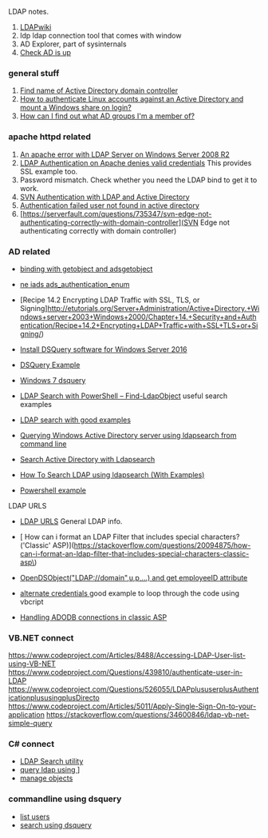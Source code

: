 LDAP notes.


1. [LDAPwiki](ldapwiki.com)
2. ldp ldap connection tool that comes with window
3. AD Explorer, part of sysinternals
4. [Check AD is up](https://docs.microsoft.com/en-us/troubleshoot/windows-server/identity/enable-ldap-over-ssl-3rd-certification-authority)


### general stuff

1. [Find name of Active Directory domain controller](https://serverfault.com/questions/78089/find-name-of-active-directory-domain-controller?rq=1)
2. [How to authenticate Linux accounts against an Active Directory and mount a Windows share on login?](https://serverfault.com/questions/135396/how-to-authenticate-linux-accounts-against-an-active-directory-and-mount-a-windo?noredirect=1&lq=1)
3. [How can I find out what AD groups I'm a member of?](https://serverfault.com/questions/111650/how-can-i-find-out-what-ad-groups-im-a-member-of?rq=1)


### apache httpd related

1. [An apache error with LDAP Server on Windows Server 2008 R2](https://serverfault.com/questions/773174/an-apache-error-with-ldap-server-on-windows-server-2008-r2)
2. [LDAP Authentication on Apache denies valid credentials](https://serverfault.com/questions/709919/ldap-authentication-on-apache-denies-valid-credentials)  This provides SSL example too.
3. Password mismatch. Check whether you need the LDAP bind to get it to work.
4. [SVN Authentication with LDAP and Active Directory](https://serverfault.com/questions/431290/svn-authentication-with-ldap-and-active-directory)
5. [Authentication failed user not found in active directory](https://serverfault.com/questions/578336/authentication-failed-user-not-found-in-active-directory)
6. [https://serverfault.com/questions/735347/svn-edge-not-authenticating-correctly-with-domain-controller](SVN Edge not authenticating correctly with domain controller)


### AD related
* [binding with getobject and adsgetobject](https://docs.microsoft.com/en-us/windows/win32/adsi/binding-with-getobject-and-adsgetobject)
* [ne iads ads_authentication_enum](https://docs.microsoft.com/en-us/windows/win32/api/iads/ne-iads-ads_authentication_enum)

* [Recipe 14.2 Encrypting LDAP Traffic with SSL, TLS, or Signing]http://etutorials.org/Server+Administration/Active+Directory.+Windows+server+2003+Windows+2000/Chapter+14.+Security+and+Authentication/Recipe+14.2+Encrypting+LDAP+Traffic+with+SSL+TLS+or+Signing/)

* [Install DSQuery software for Windows Server 2016](http://portal.sivarajan.com/2016/10/windows-server-2016active-directorypart1.html)
* [DSQuery Example](https://docs.microsoft.com/en-us/previous-versions/windows/it-pro/windows-server-2012-r2-and-2012/cc725702(v=ws.11))
* [Windows 7 dsquery](https://stackoverflow.com/questions/8514599/windows-7-powershell-cannot-find-dsquery-and-dsget)
* [LDAP Search with PowerShell – Find-LdapObject](https://activedirectoryfaq.com/2015/02/ldap-search-powershell-find-ldapobject/) useful search examples
* [LDAP search with good examples](https://theitbros.com/ldapsearch/)
* [Querying Windows Active Directory server using ldapsearch from command line](https://stackoverflow.com/questions/22224465/querying-windows-active-directory-server-using-ldapsearch-from-command-line)
* [Search Active Directory with Ldapsearch](https://tylersguides.com/guides/search-active-directory-ldapsearch/#:~:text=It%20is%20fairly%20common%20to,search%20Active%20Directory%20with%20ldapsearch.)
* [How To Search LDAP using ldapsearch (With Examples)](https://devconnected.com/how-to-search-ldap-using-ldapsearch-examples/)
* [Powershell example](http://www.jaapbrasser.com/wp-content/uploads/2012/11/Adsisearcher-Examples.txt)

LDAP URLS
* [LDAP URLS](https://ldap.com/ldap-urls/)  General LDAP info.

* [
How can i format an LDAP Filter that includes special characters? ('Classic' ASP)](https://stackoverflow.com/questions/20094875/how-can-i-format-an-ldap-filter-that-includes-special-characters-classic-asp\)

* [OpenDSObject("LDAP://domain",u,p,...) and get employeeID attribute
](https://www.tek-tips.com/viewthread.cfm?qid=1512832)

* [alternate credentials ](http://www.rlmueller.net/ADOAltCredentials.htm) good example to loop through the code using vbcript

* [Handling ADODB connections in classic ASP
](https://stackoverflow.com/questions/3770017/handling-adodb-connections-in-classic-asp)


### VB.NET connect
https://www.codeproject.com/Articles/8488/Accessing-LDAP-User-list-using-VB-NET
https://www.codeproject.com/Questions/439810/authenticate-user-in-LDAP
https://www.codeproject.com/Questions/526055/LDAPplususerplusAuthenticationplususingplusDirecto
https://www.codeproject.com/Articles/5011/Apply-Single-Sign-On-to-your-application
https://stackoverflow.com/questions/34600846/ldap-vb-net-simple-query

### C# connect
* [LDAP Search utility](https://www.codeproject.com/Articles/1212134/LDAP-Search-Utility)
* [query ldap using ](https://stackoverflow.com/questions/6452531/querying-an-ldap)]
* [manage objects](https://docs.microsoft.com/en-us/troubleshoot/windows-server/identity/directory-service-manage-objects)

### commandline using dsquery
* [list users](https://serverfault.com/questions/49405/command-line-to-list-users-in-a-windows-active-directory-group)
* [search using dsquery](https://serverfault.com/questions/27223/command-line-active-directory-query-email-address-for-username)
